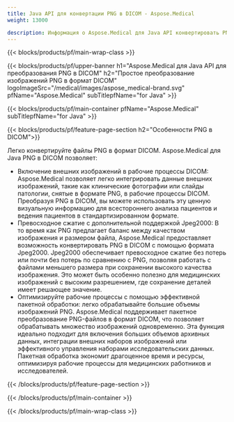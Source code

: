 ```yaml
---
title: Java API для конвертации PNG в DICOM - Aspose.Medical
weight: 13000

description: Информация о Aspose.Medical для Java API конвертировать PNG в DICOM
---
```


{{< blocks/products/pf/main-wrap-class >}}

{{< blocks/products/pf/upper-banner h1="Aspose.Medical для Java API для преобразования PNG в DICOM" h2="Простое преобразование изображений PNG в формат DICOM" logoImageSrc="/medical/images/aspose_medical-brand.svg" pfName="Aspose.Medical" subTitlepfName="for Java" >}}

{{< blocks/products/pf/main-container pfName="Aspose.Medical" subTitlepfName="for Java" >}}

{{< blocks/products/pf/feature-page-section h2="Особенности PNG в DICOM">}}

<p>Легко конвертируйте файлы PNG в формат DICOM. Aspose.Medical для Java PNG в DICOM позволяет:</p>

<ul>
<li>Включение внешних изображений в рабочие процессы DICOM: Aspose.Medical позволяет легко интегрировать данные внешних изображений, такие как клинические фотографии или слайды патологии, снятые в формате PNG, в рабочие процессы DICOM. Преобразуя PNG в DICOM, вы можете использовать эту ценную визуальную информацию для всестороннего анализа пациентов и ведения пациентов в стандартизированном формате.</li>
<li>Превосходное сжатие с дополнительной поддержкой Jpeg2000: В то время как PNG предлагает баланс между качеством изображения и размером файла, Aspose.Medical предоставляет возможность конвертировать PNG в DICOM с помощью формата Jpeg2000. Jpeg2000 обеспечивает превосходное сжатие без потерь или почти без потерь по сравнению с PNG, позволяя работать с файлами меньшего размера при сохранении высокого качества изображения. Это может быть особенно полезно для медицинских изображений с высоким разрешением, где сохранение деталей имеет решающее значение.</li>
<li>Оптимизируйте рабочие процессы с помощью эффективной пакетной обработки: легко обрабатывайте большие объемы изображений PNG. Aspose.Medical поддерживает пакетное преобразование PNG-файлов в формат DICOM, что позволяет обрабатывать множество изображений одновременно. Эта функция идеально подходит для включения больших объемов архивных данных, интеграции внешних наборов изображений или эффективного управления наборами исследовательских данных. Пакетная обработка экономит драгоценное время и ресурсы, оптимизируя рабочие процессы для медицинских работников и исследователей.</li>
</ul>

{{< /blocks/products/pf/feature-page-section >}}

{{< /blocks/products/pf/main-container >}}

{{< /blocks/products/pf/main-wrap-class >}}